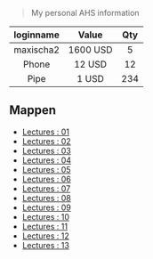 
> My personal AHS information

| loginname      |    Value | Qty  |
| :-------:      | :-------:| :--: |
| maxischa2       | 1600 USD |  5   |
| Phone          |   12 USD |  12  |
| Pipe           |    1 USD | 234  |

Mappen
------

- [Lectures : 01]('/lectures/01/')
- [Lectures : 02]('/lectures/02/')
- [Lectures : 03]('/lectures/03/')
- [Lectures : 04]('/lectures/04/')
- [Lectures : 05]('/lectures/05/')
- [Lectures : 06]('/lectures/06/')
- [Lectures : 07]('/lectures/07/')
- [Lectures : 08]('/lectures/08/')
- [Lectures : 09]('/lectures/09/')
- [Lectures : 10]('/lectures/10/')
- [Lectures : 11]('/lectures/11/')
- [Lectures : 12]('/lectures/12/')
- [Lectures : 13]('/lectures/13/')